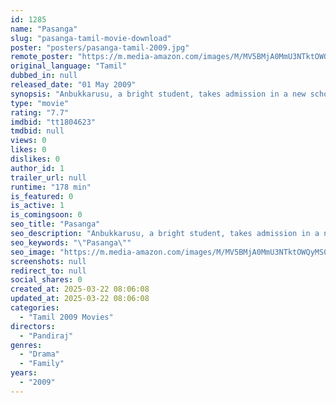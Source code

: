 ```yaml
---
id: 1285
name: "Pasanga"
slug: "pasanga-tamil-movie-download"
poster: "posters/pasanga-tamil-2009.jpg"
remote_poster: "https://m.media-amazon.com/images/M/MV5BMjA0MmU3NTktOWQyMS00M2ZhLWI1ZTYtYWY5NWFkMzE3ZTQzXkEyXkFqcGc@._V1_SX300.jpg"
original_language: "Tamil"
dubbed_in: null
released_date: "01 May 2009"
synopsis: "Anbukkarusu, a bright student, takes admission in a new school. Jeevanandam, who is popular in his class, feels jealous when Anbukkarusu begins to get all the attention."
type: "movie"
rating: "7.7"
imdbid: "tt1804623"
tmdbid: null
views: 0
likes: 0
dislikes: 0
author_id: 1
trailer_url: null
runtime: "178 min"
is_featured: 0
is_active: 1
is_comingsoon: 0
seo_title: "Pasanga"
seo_description: "Anbukkarusu, a bright student, takes admission in a new school. Jeevanandam, who is popular in his class, feels jealous when Anbukkarusu begins to get all the attention."
seo_keywords: "\"Pasanga\""
seo_image: "https://m.media-amazon.com/images/M/MV5BMjA0MmU3NTktOWQyMS00M2ZhLWI1ZTYtYWY5NWFkMzE3ZTQzXkEyXkFqcGc@._V1_SX300.jpg"
screenshots: null
redirect_to: null
social_shares: 0
created_at: 2025-03-22 08:06:08
updated_at: 2025-03-22 08:06:08
categories:
  - "Tamil 2009 Movies"
directors:
  - "Pandiraj"
genres:
  - "Drama"
  - "Family"
years:
  - "2009"
---
```

